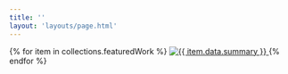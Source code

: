 ```yaml
---
title: ''
layout: 'layouts/page.html'
---
```


<div class="works">
{% for item in collections.featuredWork %}
  <a href="{{ item.url }}">
    <img src="{{ item.data.image }}" alt="{{ item.data.summary }}"/>
  </a>
{% endfor %}
</div>
